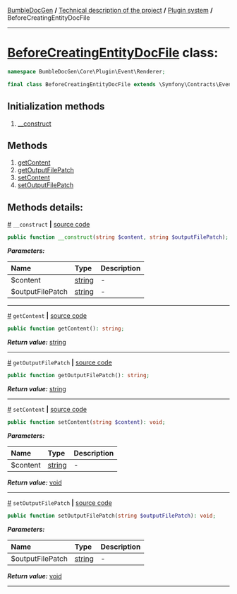 [BumbleDocGen](/docs/README.md) **/**
[Technical description of the project](/docs/tech/readme.md) **/**
[Plugin system](/docs/tech/04_pluginSystem.md) **/**
BeforeCreatingEntityDocFile

---


# [BeforeCreatingEntityDocFile](https://github.com/bumble-tech/bumble-doc-gen/blob/master/src/Core/Plugin/Event/Renderer/BeforeCreatingEntityDocFile.php#L9) class:

```php
namespace BumbleDocGen\Core\Plugin\Event\Renderer;

final class BeforeCreatingEntityDocFile extends \Symfony\Contracts\EventDispatcher\Event
```

## Initialization methods

1. [__construct](#m-construct) 
## Methods

1. [getContent](#mgetcontent) 
1. [getOutputFilePatch](#mgetoutputfilepatch) 
1. [setContent](#msetcontent) 
1. [setOutputFilePatch](#msetoutputfilepatch) 

## Methods details:

<a name="m-construct" href="#m-construct">#</a> `__construct`  **|** [source code](https://github.com/bumble-tech/bumble-doc-gen/blob/master/src/Core/Plugin/Event/Renderer/BeforeCreatingEntityDocFile.php#L11)
```php
public function __construct(string $content, string $outputFilePatch);
```

***Parameters:***

| Name | Type | Description |
|:-|:-|:-|
$content | [string](https://www.php.net/manual/en/language.types.string.php) | - |
$outputFilePatch | [string](https://www.php.net/manual/en/language.types.string.php) | - |

---

<a name="mgetcontent" href="#mgetcontent">#</a> `getContent`  **|** [source code](https://github.com/bumble-tech/bumble-doc-gen/blob/master/src/Core/Plugin/Event/Renderer/BeforeCreatingEntityDocFile.php#L17)
```php
public function getContent(): string;
```

***Return value:*** [string](https://www.php.net/manual/en/language.types.string.php)

---

<a name="mgetoutputfilepatch" href="#mgetoutputfilepatch">#</a> `getOutputFilePatch`  **|** [source code](https://github.com/bumble-tech/bumble-doc-gen/blob/master/src/Core/Plugin/Event/Renderer/BeforeCreatingEntityDocFile.php#L27)
```php
public function getOutputFilePatch(): string;
```

***Return value:*** [string](https://www.php.net/manual/en/language.types.string.php)

---

<a name="msetcontent" href="#msetcontent">#</a> `setContent`  **|** [source code](https://github.com/bumble-tech/bumble-doc-gen/blob/master/src/Core/Plugin/Event/Renderer/BeforeCreatingEntityDocFile.php#L22)
```php
public function setContent(string $content): void;
```

***Parameters:***

| Name | Type | Description |
|:-|:-|:-|
$content | [string](https://www.php.net/manual/en/language.types.string.php) | - |

***Return value:*** [void](https://www.php.net/manual/en/language.types.void.php)

---

<a name="msetoutputfilepatch" href="#msetoutputfilepatch">#</a> `setOutputFilePatch`  **|** [source code](https://github.com/bumble-tech/bumble-doc-gen/blob/master/src/Core/Plugin/Event/Renderer/BeforeCreatingEntityDocFile.php#L32)
```php
public function setOutputFilePatch(string $outputFilePatch): void;
```

***Parameters:***

| Name | Type | Description |
|:-|:-|:-|
$outputFilePatch | [string](https://www.php.net/manual/en/language.types.string.php) | - |

***Return value:*** [void](https://www.php.net/manual/en/language.types.void.php)

---
